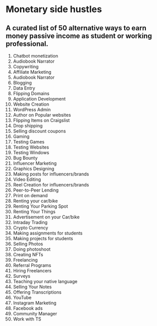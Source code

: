 # Monetary side hustles
## A curated list of 50 alternative ways to earn money passive income as student or working professional.
1. Chatbot monetization
2. Audiobook Narrator
3. Copywriting
4. Affiliate Marketing
5. Audiobook Narrator
6. Blogging
7. Data Entry
8. Flipping Domains
9. Application Development
10. Website Creation
11. WordPress Admin
12. Author on Popular websites
13. Flipping Items on Craigslist
14. Drop shipping
15. Selling discount coupons
16. Gaming
17. Testing Games
18. Testing Websites
19. Testing Windows
20. Bug Bounty
21. Influencer Marketing
22. Graphics Designing
23. Making posts for influencers/brands
24. Video Editing
25. Reel Creation for influencers/brands
26. Peer-to-Peer Lending
27. Print on demand
28. Renting your car/bike
29. Renting Your Parking Spot
30. Renting Your Things
31. Advertisement on your Car/bike
32. Intraday Trading
33. Crypto Currency
34. Making assignments for students
35. Making projects for students
36. Selling Photos
37. Doing photoshoot
38. Creating NFTs
39. Freelancing
40. Referral Programs
41. Hiring Freelancers
42. Surveys
43. Teaching your native language
44. Selling Your Notes
45. Offering Transcriptions
46. YouTube
47. Instagram Marketing
48. Facebook ads
49. Community Manager
50. Work with TS
